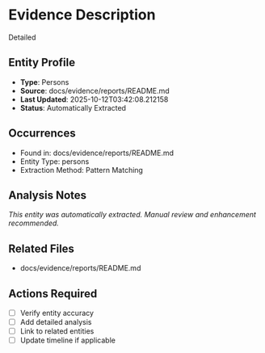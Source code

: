 # Evidence Description
Detailed

## Entity Profile
- **Type**: Persons
- **Source**: docs/evidence/reports/README.md
- **Last Updated**: 2025-10-12T03:42:08.212158
- **Status**: Automatically Extracted

## Occurrences
- Found in: docs/evidence/reports/README.md
- Entity Type: persons
- Extraction Method: Pattern Matching

## Analysis Notes
*This entity was automatically extracted. Manual review and enhancement recommended.*

## Related Files
- docs/evidence/reports/README.md

## Actions Required
- [ ] Verify entity accuracy
- [ ] Add detailed analysis
- [ ] Link to related entities
- [ ] Update timeline if applicable
